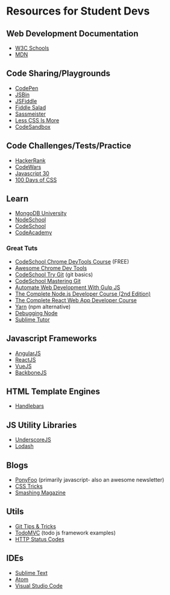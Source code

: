 # Resources for Student Devs

## Web Development Documentation
* [W3C Schools](https://www.w3schools.com)
* [MDN](https://developer.mozilla.org/en-US/docs/Web)

## Code Sharing/Playgrounds
* [CodePen](https://codepen.io)
* [JSBin](http://jsbin.com)
* [JSFiddle](http://jsfiddle.net)
* [Fiddle Salad](http://fiddlesalad.com)
* [Sassmeister](http://www.sassmeister.com)
* [Less CSS Is More](http://lesscssismore.com)
* [CodeSandbox](https://codesandbox.io)

## Code Challenges/Tests/Practice
* [HackerRank](https://www.hackerrank.com)
* [CodeWars](https://www.codewars.com)
* [Javascript 30](https://javascript30.com)
* [100 Days of CSS](http://100dayscss.com)

## Learn
* [MongoDB University](https://university.mongodb.com)
* [NodeSchool](https://nodeschool.io)
* [CodeSchool](http://www.codeschool.com)
* [CodeAcademy](http://www.codeacademy.com)

### Great Tuts
* [CodeSchool Chrome DevTools Course](https://www.codeschool.com/courses/discover-devtools) (FREE)
* [Awesome Chrome Dev Tools](https://github.com/ChromeDevTools/awesome-chrome-devtools)
* [CodeSchool Try Git](https://www.codeschool.com/courses/try-git) (git basics)
* [CodeSchool Mastering Git](https://www.codeschool.com/courses/mastering-github)
* [Automate Web Development With Gulp JS](https://www.udemy.com/learn-gulp)
* [The Complete Node.js Developer Course (2nd Edition)](https://www.udemy.com/the-complete-nodejs-developer-course-2/)
* [The Complete React Web App Developer Course](https://www.udemy.com/the-complete-react-web-app-developer-course)
* [Yarn](http://www.mead.io/yarn) (npm alternative)
* [Debugging Node](http://www.mead.io/node-debugging)
* [Sublime Tutor](https://sublimetutor.com)

## Javascript Frameworks
* [AngularJS](https://angularjs.org)
* [ReactJS](https://facebook.github.io/react)
* [VueJS](https://vuejs.org)
* [BackboneJS](http://backbonejs.org)

## HTML Template Engines
* [Handlebars](http://handlebarsjs.com)

## JS Utility Libraries
* [UnderscoreJS](http://underscorejs.org)
* [Lodash](https://lodash.com/)

## Blogs
* [PonyFoo](https://ponyfoo.com) (primarily javascript- also an awesome newsletter)
* [CSS Tricks](http://css-tricks.com)
* [Smashing Magazine](https://www.smashingmagazine.com)

## Utils
* [Git Tips & Tricks](https://wikileaks.org/ciav7p1/cms/page_1179773.html)
* [TodoMVC](http://todomvc.com/) (todo js framework examples)
* [HTTP Status Codes](https://httpstatuses.com/)

## IDEs
* [Sublime Text](https://www.sublimetext.com)
* [Atom](https://atom.io)
* [Visual Studio Code](https://code.visualstudio.com)